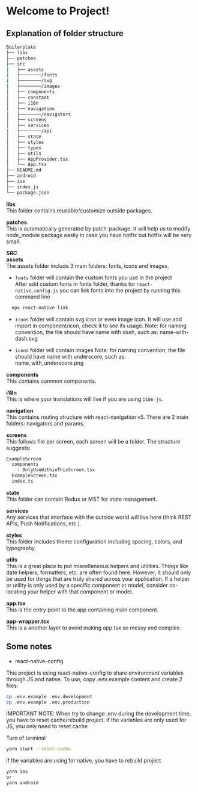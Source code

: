 # Welcome to Project!

## Explanation of folder structure

```bash
Boilerplate
├── libs
├── patches
├── src
|   ├── assets
|   ├────────/fonts
|   ├────────/svg
|   ├────────/images
│   ├── components
│   ├── constant
│   ├── i18n
│   ├── navigation
|   ├────────/navigators
│   ├── screens
│   ├── services
|   ├────────/api
│   ├── state
│   ├── styles
│   ├── types
│   ├── utils
│   ├── AppProvider.tsx
│   └── App.tsx
├── README.md
├── android
├── ios
├── index.js
└── package.json
```

**libs**  
This folder contains reusable/customize outside packages.

**patches**  
This is automatically generated by patch-package. It will help us to modify node_module package easily in case you have hotfix but hotfix will be very small.

**_SRC_**  
**assets**  
The assets folder include 3 main folders: fonts, icons and images.

- `fonts` folder will contain the custom fonts you use in the project  
  After add custom fonts in fonts folder, thanks for `react-native.config.js`
  you can link fonts into the project by running this command line

```bash
  npx react-native link
```

- `icons` folder will contain svg icon or even image icon.
  It will use and import in component/icon, check it to see its usage.
  Note: for naming convention, the file should have name with dash, such as: name-with-dash.svg

- `icons` folder will contain images
  Note: for naming convention, the file should have name with underscore, such as: name_with_underscore.png

**components**  
This contains common components.

**i18n**  
This is where your translations will live if you are using `i18n-js`.

**navigation**  
This contains routing structure with react-navigation v5. There are 2 main folders: navigators and params.

**screens**  
This follows file per screen, each screen will be a folder.
The structure suggests:

```bash
ExampleScreen
  components
    - OnlyUseWithinThisScreen.tsx
  ExampleScreen.tsx
  index.ts
```

**state**  
This folder can contain Redux or MST for state management.

**services**  
Any services that interface with the outside world will live here (think REST APIs, Push Notifications, etc.).

**styles**  
This folder includes theme configuration including spacing, colors, and typography.

**utils**  
This is a great place to put miscellaneous helpers and utilities. Things like date helpers, formatters, etc. are often found here. However, it should only be used for things that are truly shared across your application. If a helper or utility is only used by a specific component or model, consider co-locating your helper with that component or model.

**app.tsx**  
This is the entry point to the app containing main component.

**app-wrapper.tsx**  
This is a another layer to avoid making app.tsx so messy and complex.

## Some notes

- react-native-config

This project is using react-native-config to share environment variables through JS and native.
To use, copy .env.example content and create 2 files:

```bash
cp .env.example .env.development
cp .env.example .env.production
```

IMPORTANT NOTE: When try to change .env during the development time, you have to reset cache/rebuild project.
if the variables are only used for JS, you only need to reset cache

Turn of terminal

```bash
yarn start --reset-cache
```

if the variables are using for native, you have to rebuild project

```bash
yarn ios
or
yarn android
```

